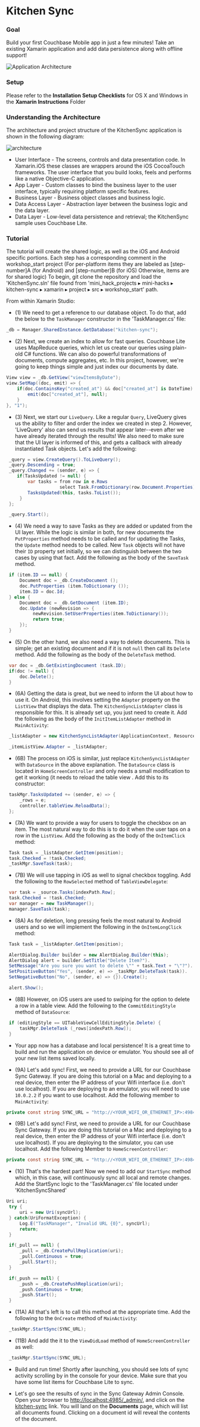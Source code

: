 Kitchen Sync
============

### Goal

Build your first Couchbase Mobile app in just a few minutes! Take an existing Xamarin application and add data persistence along with offline support!

![Application Architecture](https://raw.githubusercontent.com/couchbaselabs/mini-hacks/master/kitchen-sync/topology.png "Typical Couchbase Mobile Architecture")

### Setup

Please refer to the __Installation Setup Checklists__ for OS X and Windows in the __Xamarin Instructions__ Folder

### Understanding the Architecture

The architecture and project structure of the KitchenSync application is shown in the following diagram:

![architecture](https://raw.githubusercontent.com/couchbaselabs/mini-hacks/master/kitchen-sync/xamarin/project/images/architecture.png)

- User Interface - The screens, controls and data presentation code. In Xamarin.iOS these classes are wrappers around the iOS CocoaTouch frameworks. The user interface that you build looks, feels and performs like a native Objective-C application.
- App Layer - Custom classes to bind the business layer to the user interface, typically requiring platform specific features.
- Business Layer - Business object classes and business logic.
- Data Access Layer - Abstraction layer between the business logic and the data layer.
- Data Layer - Low-level data persistence and retrieval; the KitchenSync sample uses Couchbase Lite. 

### Tutorial

The tutorial will create the shared logic, as well as the iOS and Android specific portions.  Each step has a corresponding comment in the workshop_start project (For per-platform items they are labeled as [step-number]A (for Android) and [step-number]B (for iOS) Otherwise, items are for shared logic)  To begin, git clone the repository and load the 'KitchenSync.sln' file found from 'mini_hack_projects ▸ mini-hacks ▸ kitchen-sync ▸ xamarin ▸ project ▸ src ▸ workshop_start' path.

From within Xamarin Studio:

- (1) We need to get a reference to our database object. To do that, add the below to the `TaskManager` constructor in the 'TaskManager.cs' file:
```c#
_db = Manager.SharedInstance.GetDatabase("kitchen-sync");
```
- (2) Next, we create an index to allow for fast queries. Couchbase Lite uses MapReduce queries, which let us create our queries using plain-old C# functions. We can also do powerful transformations of documents, compute aggregates, etc. In this project, however, we're going to keep things simple and just index our documents by date.
```c#
View view = _db.GetView("viewItemsByDate");
view.SetMap((doc, emit) => {
    if(doc.ContainsKey("created_at") && doc["created_at"] is DateTime) {
        emit(doc["created_at"], null);
    }
}, "1");
```
- (3) Next, we start our `LiveQuery`. Like a regular `Query`, LiveQuery gives us the ability to filter and order the index we created in step 2. However, 'LiveQuery' also can send us results that appear later--even after we have already iterated through the results! We also need to make sure that the UI layer is informed of this, and gets a callback with already instantiated Task objects.  Let's add the following:
```c#
 _query = view.CreateQuery().ToLiveQuery();
 _query.Descending = true;
 _query.Changed += (sender, e) => {
    if(TasksUpdated != null) {
        var tasks = from row in e.Rows
                    select Task.FromDictionary(row.Document.Properties);
        TasksUpdated(this, tasks.ToList());
     }
 };

 _query.Start();
```
- (4) We need a way to save Tasks as they are added or updated from the UI layer.  While the logic is similar in both, for new documents the `PutProperties` method needs to be called and for updating the Tasks, the `Update` method needs to be called.  New `Task` objects will not have their `ID` property set initially, so we can distinguish between the two cases by using that fact.  Add the following as the body of the `SaveTask` method.
```c#
 if (item.ID == null) {
     Document doc = _db.CreateDocument ();
     doc.PutProperties (item.ToDictionary ());
     item.ID = doc.Id;
 } else {
     Document doc = _db.GetDocument (item.ID);
     doc.Update (newRevision => {
          newRevision.SetUserProperties(item.ToDictionary());
          return true;
     });
 }
```
- (5) On the other hand, we also need a way to delete documents.  This is simple; get an existing document and if it is not `null` then call its `Delete` method.  Add the following as the body of the `DeleteTask` method.
```c#
 var doc = _db.GetExistingDocument (task.ID);
 if(doc != null) {
     doc.Delete();
 }
```
- (6A) Getting the data is great, but we need to inform the UI about how to use it.  On Android, this involves setting the `Adapter` property on the `ListView` that displays the data.  The `KitchenSyncListAdapter` class is responsible for this.  It is already set up, you just need to create it.  Add the following as the body of the `InitItemListAdapter` method in `MainActivity`:
```c#
 _listAdapter = new KitchenSyncListAdapter(ApplicationContext, Resource.Layout.list_item, Resource.Id.label, new List<Task>());

 _itemListView.Adapter = _listAdapter;
```
- (6B) The process on iOS is similar, just replace `KitchenSyncListAdapter` with `DataSource` in the above explanation.  The `DataSource` class is located in `HomeScreenController` and only needs a small modification to get it working (it needs to reload the table view .  Add this to its constructor:
```c#
 taskMgr.TasksUpdated += (sender, e) => {
     _rows = e;
     controller.tableView.ReloadData();
 };
```
- (7A) We want to provide a way for users to toggle the checkbox on an item.  The most natural way to do this is to do it when the user taps on a row in the `ListView`.  Add the following as the body of the `OnItemClick` method:
```c#
 Task task = _listAdapter.GetItem(position);
 task.Checked = !task.Checked;
 _taskMgr.SaveTask(task);
```
- (7B) We will use tapping in iOS as well to signal checkbox toggling.  Add the following to the `RowSelected` method of `TableViewDelegate`:
```c#
 var task = _source.Tasks[indexPath.Row];
 task.Checked = !task.Checked;
 var manager = new TaskManager();
 manager.SaveTask(task);
```
- (8A) As for deletion, long pressing feels the most natural to Android users and so we will implement the following in the `OnItemLongClick` method:
```c#
 Task task = _listAdapter.GetItem(position);

 AlertDialog.Builder builder = new AlertDialog.Builder(this);
 AlertDialog alert = builder.SetTitle("Delete Item?").
 SetMessage("Are you sure you want to delete \"" + task.Text + "\"?").
 SetPositiveButton("Yes", (sender, e) => _taskMgr.DeleteTask(task)).
 SetNegativeButton("No", (sender, e) => {}).Create();

 alert.Show();
```
- (8B) However, on iOS users are used to swiping for the option to delete a row in a table view.  Add the following to the `CommitEditingStyle` method of `DataSource`:
```c#
 if (editingStyle == UITableViewCellEditingStyle.Delete) {
     taskMgr.DeleteTask (_rows[indexPath.Row]);
 }
```
- Your app now has a database and local persistence!  It is a great time to build and run the application on device or emulator. You should see all of your new list items saved locally.

- (9A) Let's add sync! First, we need to provide a URL for our Couchbase Sync Gateway. If you are doing this tutorial on a Mac and deploying to a real device, then enter the IP address of your Wifi interface (i.e. don't use localhost).  If you are deploying to an emulator, you will need to use `10.0.2.2` if you want to use localhost.  Add the following member to `MainActivity`:
```c#
private const string SYNC_URL = "http://<YOUR_WIFI_OR_ETHERNET_IP>:4984/kitchen-sync";
```
- (9B) Let's add sync! First, we need to provide a URL for our Couchbase Sync Gateway. If you are doing this tutorial on a Mac and deploying to a real device, then enter the IP address of your Wifi interface (i.e. don't use localhost).  If you are deploying to the simulator, you can use localhost.  Add the following Member to `HomeScreenController`:
```c#
private const string SYNC_URL = "http://<YOUR_WIFI_OR_ETHERNET_IP>:4984/kitchen-sync";
```
- (10) That's the hardest part! Now we need to add our `StartSync` method which, in this case, will continuously sync all local and remote changes.  Add the StartSync logic to the 'TaskManager.cs' file located under 'KitchenSyncShared'
```c#
Uri uri;
 try {
     uri = new Uri(syncUrl);
 } catch(UriFormatException) {
     Log.E("TaskManager", "Invalid URL {0}", syncUrl);
     return;
 }

 if(_pull == null) {
     _pull = _db.CreatePullReplication(uri);
     _pull.Continuous = true;
     _pull.Start();
 }

 if(_push == null) {
     _push = _db.CreatePushReplication(uri);
     _push.Continuous = true;
     _push.Start();
 }
```
- (11A) All that's left is to call this method at the appropriate time.  Add the following to the `OnCreate` method of `MainActivity`:
```c#
 _taskMgr.StartSync(SYNC_URL);
```
- (11B) And add the it to the `ViewDidLoad` method of `HomeScreenController` as well:
```c#
 _taskMgr.StartSync(SYNC_URL);
```
- Build and run time! Shortly after launching, you should see lots of sync activity scrolling by in the console for your device. Make sure that you have some list items for Couchbase Lite to sync.

- Let's go see the results of sync in the Sync Gateway Admin Console. Open your browser to [http://localhost:4985/_admin/](http://localhost:4985/_admin/), and click on the [kitchen-sync](http://localhost:4985/_admin/db/kitchen-sync) link. You will land on the **Documents** page, which will list all documents found. Clicking on a document id will reveal the contents of the document.
